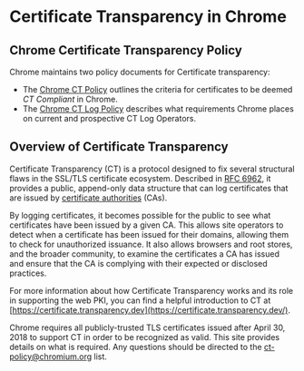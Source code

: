 # Certificate Transparency in Chrome

## Chrome Certificate Transparency Policy
Chrome maintains two policy documents for Certificate transparency:
* The [Chrome CT Policy](https://goo.gl/chrome/ct-policy) outlines the criteria for certificates to be deemed _CT Compliant_ in Chrome.
* The [Chrome CT Log Policy](https://goo.gl/chrome/ct-log-policy) describes what requirements Chrome places on current and prospective CT Log Operators.

## Overview of Certificate Transparency

Certificate Transparency (CT) is a protocol designed to fix several structural
flaws in the SSL/TLS certificate ecosystem. Described in
[RFC 6962](https://tools.ietf.org/html/rfc6962), it provides a public,
append-only data structure that can log certificates that are issued by
[certificate authorities](https://en.wikipedia.org/wiki/Certificate_authority) (CAs).

By logging certificates, it becomes possible for the public to see what
certificates have been issued by a given CA. This allows site operators to
detect when a certificate has been issued for their domains, allowing them to
check for unauthorized issuance. It also allows browsers and root stores, and
the broader community, to examine the certificates a CA has issued and ensure
that the CA is complying with their expected or disclosed practices.

For more information about how Certificate Transparency works and its role in supporting the web PKI, you can find a helpful introduction to CT at [https://certificate.transparency.dev](https://certificate.transparency.dev/).

Chrome requires all publicly-trusted TLS certificates issued after April 30, 2018 to support CT in order to be recognized as valid. This site provides details on what is required. Any questions should be directed to the [ct-policy@chromium.org](https://groups.google.com/a/chromium.org/forum/#!forum/ct-policy) list.
